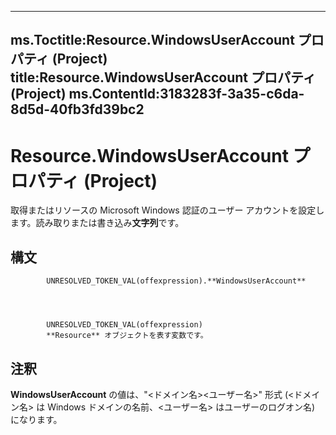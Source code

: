 

---
ms.Toctitle:Resource.WindowsUserAccount プロパティ (Project)
title:Resource.WindowsUserAccount プロパティ (Project)
ms.ContentId:3183283f-3a35-c6da-8d5d-40fb3fd39bc2
---
# Resource.WindowsUserAccount プロパティ (Project)




取得またはリソースの Microsoft Windows 認証のユーザー アカウントを設定します。読み取りまたは書き込み**文字列**です。

## 構文

            UNRESOLVED_TOKEN_VAL(offexpression).**WindowsUserAccount**




            UNRESOLVED_TOKEN_VAL(offexpression)
            **Resource** オブジェクトを表す変数です。



## 注釈
**WindowsUserAccount** の値は、"<ドメイン名>\<ユーザー名>" 形式 (<ドメイン名> は Windows ドメインの名前、<ユーザー名> はユーザーのログオン名) になります。




